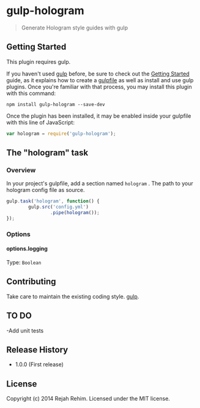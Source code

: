 gulp-hologram
=============

> Generate Hologram style guides with gulp

## Getting Started
This plugin requires gulp.

If you haven't used [gulp](http://gulpjs.com/) before, be sure to check out the [Getting Started](https://github.com/gulpjs/gulp/blob/master/docs/getting-started.md#getting-started) guide, as it explains how to create a [gulpfile](https://github.com/gulpjs/gulp/blob/master/README.md#sample-gulpfilejs) as well as install and use gulp plugins. Once you're familiar with that process, you may install this plugin with this command:

```shell
npm install gulp-hologram --save-dev
```

Once the plugin has been installed, it may be enabled inside your gulpfile with this line of JavaScript:

```js
var hologram = require('gulp-hologram');
```

## The "hologram" task

### Overview
In your project's gulpfile, add a section named `hologram` .
The path to your hologram config file as source.

```js
gulp.task('hologram', function() {
        gulp.src('config.yml')
                .pipe(hologram());
});
```

### Options

#### options.logging
Type: `Boolean`


## Contributing
Take care to maintain the existing coding style. [gulp](http://gulpjs.com/).

## TO DO
 -Add unit tests
## Release History
 - 1.0.0 (First release)

## License
Copyright (c) 2014 Rejah Rehim. Licensed under the MIT license.

